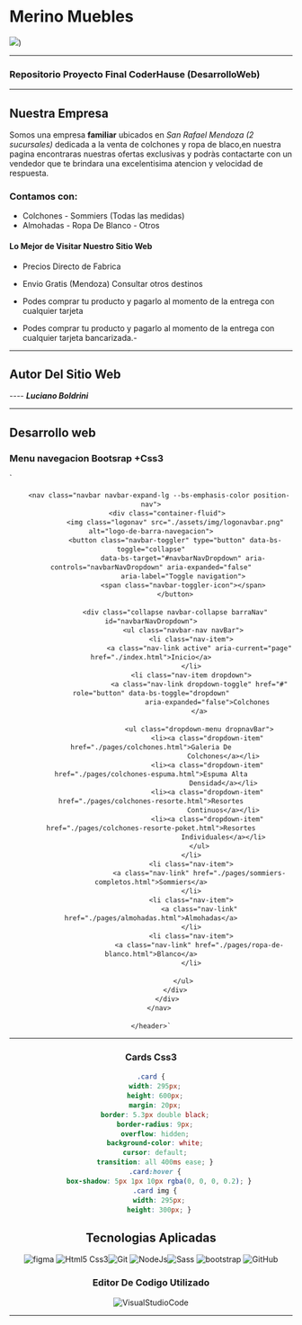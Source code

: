 # Merino Muebles



![](https://i.postimg.cc/NGyYVhCh/262403351-2238474309636946-6866482934892857693-n-2.jpg))

------------

### Repositorio Proyecto Final CoderHause (DesarrolloWeb)

------------


## Nuestra Empresa
 Somos una empresa **familiar** ubicados en *San Rafael Mendoza (2 sucursales)* dedicada a la venta de colchones y ropa de blaco,en nuestra pagina encontraras nuestras ofertas exclusivas y podràs contactarte con un vendedor que te brindara una excelentisima atencion y velocidad de respuesta.
### Contamos con:
- Colchones - Sommiers (Todas las medidas)
- Almohadas - Ropa De Blanco - Otros
#### Lo Mejor de Visitar Nuestro Sitio Web
- Precios Directo de Fabrica
- Envio Gratis (Mendoza) Consultar otros destinos 

- Podes comprar tu producto y pagarlo al momento de la entrega con cualquier tarjeta       

- Podes comprar tu producto y pagarlo al momento de la entrega con cualquier tarjeta bancarizada.-      


------------


## Autor Del Sitio Web
----  ***Luciano Boldrini***

------------
## Desarrollo web
### Menu navegacion Bootsrap +Css3

`<header class="container-fluid ">

        <nav class="navbar navbar-expand-lg --bs-emphasis-color position-nav">
            <div class="container-fluid">
                <img class="logonav" src="./assets/img/logonavbar.png" alt="logo-de-barra-navegacion">
                <button class="navbar-toggler" type="button" data-bs-toggle="collapse"
                    data-bs-target="#navbarNavDropdown" aria-controls="navbarNavDropdown" aria-expanded="false"
                    aria-label="Toggle navigation">
                    <span class="navbar-toggler-icon"></span>
                </button>

                <div class="collapse navbar-collapse barraNav" id="navbarNavDropdown">
                    <ul class="navbar-nav navBar">
                        <li class="nav-item">
                            <a class="nav-link active" aria-current="page" href="./index.html">Inicio</a>
                        </li>
                        <li class="nav-item dropdown">
                            <a class="nav-link dropdown-toggle" href="#" role="button" data-bs-toggle="dropdown"
                                aria-expanded="false">Colchones
                            </a>

                            <ul class="dropdown-menu dropnavBar">
                                <li><a class="dropdown-item" href="./pages/colchones.html">Galeria De
                                        Colchones</a></li>
                                <li><a class="dropdown-item" href="./pages/colchones-espuma.html">Espuma Alta
                                        Densidad</a></li>
                                <li><a class="dropdown-item" href="./pages/colchones-resorte.html">Resortes
                                        Continuos</a></li>
                                <li><a class="dropdown-item" href="./pages/colchones-resorte-poket.html">Resortes
                                        Individuales</a></li>
                            </ul>
                        </li>
                        <li class="nav-item">
                            <a class="nav-link" href="./pages/sommiers-completos.html">Sommiers</a>
                        </li>
                        <li class="nav-item">
                            <a class="nav-link" href="./pages/almohadas.html">Almohadas</a>
                        </li>
                        <li class="nav-item">
                            <a class="nav-link" href="./pages/ropa-de-blanco.html">Blanco</a>
                        </li>

                    </ul>
                </div>
            </div>
        </nav>

    </header>`
	

------------


### Cards Css3 
```css
.card {
  width: 295px;
  height: 600px;
  margin: 20px;
  border: 5.3px double black;
  border-radius: 9px;
  overflow: hidden;
  background-color: white;
  cursor: default;
  transition: all 400ms ease; }
  .card:hover {
    box-shadow: 5px 1px 10px rgba(0, 0, 0, 0.2); }
  .card img {
    width: 295px;
    height: 300px; }
```

## Tecnologias Aplicadas
![figma](https://i.postimg.cc/FKqX3L7B/figma.png "figma")
![Html5 Css3](https://i.postimg.cc/0jj5PsMT/html-css.png "Html5 Css3")![Git](https://i.postimg.cc/Rh2TTvc9/git.png "Git")
![NodeJs](https://i.postimg.cc/6QZYb2MS/nodejs.png "NodeJs")![Sass](https://i.postimg.cc/HxhNfDQv/sass.png "Sass")
![bootstrap](https://i.postimg.cc/L4t31FWt/bootstrap.jpg "bootstrap")
![GitHub](https://i.postimg.cc/gJjMmSsw/github.png "GitHub")  

### Editor De Codigo Utilizado
![VisualStudioCode](https://i.postimg.cc/rsT4yzCD/visual.jpg "VisualStudioCode")



------------

